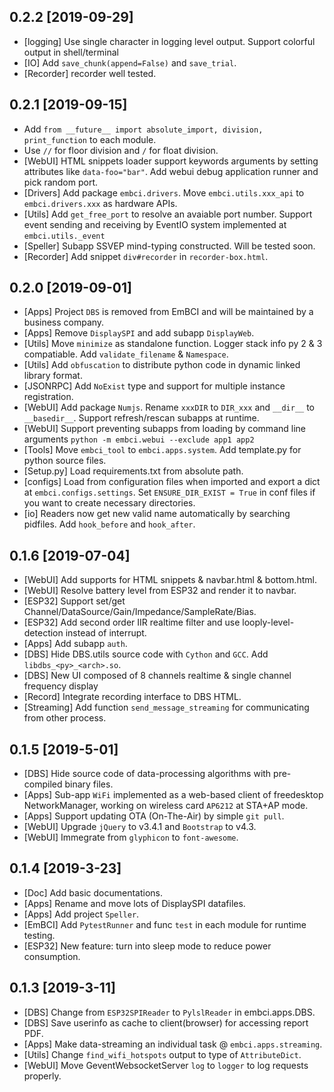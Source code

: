 
## 0.2.2 [2019-09-29]
- [logging] Use single character in logging level output. Support colorful output in shell/terminal
- [IO] Add `save_chunk(append=False)` and `save_trial`.
- [Recorder] recorder well tested.

## 0.2.1 [2019-09-15]
- Add `from __future__ import absolute_import, division, print_function` to each module.
- Use ``//`` for floor division and ``/`` for float division.
- [WebUI] HTML snippets loader support keywords arguments by setting attributes like ``data-foo="bar"``. Add webui debug application runner and pick random port.
- [Drivers] Add package `embci.drivers`. Move `embci.utils.xxx_api` to `embci.drivers.xxx` as hardware APIs.
- [Utils] Add `get_free_port` to resolve an avaiable port number. Support event sending and receiving by EventIO system implemented at `embci.utils._event`
- [Speller] Subapp SSVEP mind-typing constructed. Will be tested soon.
- [Recorder] Add snippet `div#recorder` in `recorder-box.html`.

## 0.2.0 [2019-09-01]
- [Apps] Project `DBS` is removed from EmBCI and will be maintained by a business company.
- [Apps] Remove `DisplaySPI` and add subapp `DisplayWeb`.
- [Utils] Move `minimize` as standalone function. Logger stack info py 2 & 3 compatiable. Add `validate_filename` & `Namespace`.
- [Utils] Add `obfuscation` to distribute python code in dynamic linked library format.
- [JSONRPC] Add `NoExist` type and support for multiple instance registration.
- [WebUI] Add package `Numjs`. Rename `xxxDIR` to `DIR_xxx` and `__dir__` to `__basedir__`. Support refresh/rescan subapps at runtime.
- [WebUI] Support preventing subapps from loading by command line arguments `python -m embci.webui --exclude app1 app2`
- [Tools] Move `embci_tool` to `embci.apps.system`. Add template.py for python source files.
- [Setup.py] Load requirements.txt from absolute path.
- [configs] Load from configuration files when imported and export a dict at `embci.configs.settings`. Set `ENSURE_DIR_EXIST = True` in conf files if you want to create necessary directories.
- [io] Readers now get new valid name automatically by searching pidfiles. Add `hook_before` and `hook_after`.

## 0.1.6 [2019-07-04]
- [WebUI] Add supports for HTML snippets & navbar.html & bottom.html.
- [WebUI] Resolve battery level from ESP32 and render it to navbar.
- [ESP32] Support set/get Channel/DataSource/Gain/Impedance/SampleRate/Bias.
- [ESP32] Add second order IIR realtime filter and use looply-level-detection instead of interrupt.
- [Apps] Add subapp `auth`.
- [DBS] Hide DBS.utils source code with `Cython` and `GCC`. Add `libdbs_<py>_<arch>.so`.
- [DBS] New UI composed of 8 channels realtime & single channel frequency display
- [Record] Integrate recording interface to DBS HTML.
- [Streaming] Add function `send_message_streaming` for communicating from other process.

## 0.1.5 [2019-5-01]
- [DBS] Hide source code of data-processing algorithms with pre-compiled binary files.
- [Apps] Sub-app `WiFi` implemented as a web-based client of freedesktop NetworkManager, working on wireless card `AP6212` at STA+AP mode.
- [Apps] Support updating OTA (On-The-Air) by simple `git pull`.
- [WebUI] Upgrade `jQuery` to v3.4.1 and `Bootstrap` to v4.3.
- [WebUI] Immegrate from `glyphicon` to `font-awesome`.

## 0.1.4 [2019-3-23]
- [Doc] Add basic documentations.
- [Apps] Rename and move lots of DisplaySPI datafiles.
- [Apps] Add project `Speller`.
- [EmBCI] Add `PytestRunner` and func `test` in each module for runtime testing.
- [ESP32] New feature: turn into sleep mode to reduce power consumption.

## 0.1.3 [2019-3-11]
- [DBS] Change from `ESP32SPIReader` to `PylslReader` in embci.apps.DBS.
- [DBS] Save userinfo as cache to client(browser) for accessing report PDF.
- [Apps] Make data-streaming an individual task @ `embci.apps.streaming`.
- [Utils] Change `find_wifi_hotspots` output to type of `AttributeDict`.
- [WebUI] Move GeventWebsocketServer `log` to `logger` to log requests properly.
